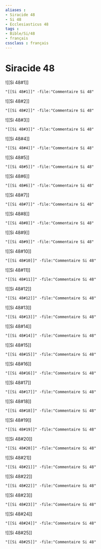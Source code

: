 ```yaml
---
aliases : 
- Siracide 48
- Si 48
- Ecclesiasticus 48
tags : 
- Bible/Si/48
- français
cssclass : français
---
```


# Siracide 48

![[Si 48#1]]

```query
"[[Si 48#1]]" -file:"Commentaire Si 48"
```

![[Si 48#2]]

```query
"[[Si 48#2]]" -file:"Commentaire Si 48"
```

![[Si 48#3]]

```query
"[[Si 48#3]]" -file:"Commentaire Si 48"
```

![[Si 48#4]]

```query
"[[Si 48#4]]" -file:"Commentaire Si 48"
```

![[Si 48#5]]

```query
"[[Si 48#5]]" -file:"Commentaire Si 48"
```

![[Si 48#6]]

```query
"[[Si 48#6]]" -file:"Commentaire Si 48"
```

![[Si 48#7]]

```query
"[[Si 48#7]]" -file:"Commentaire Si 48"
```

![[Si 48#8]]

```query
"[[Si 48#8]]" -file:"Commentaire Si 48"
```

![[Si 48#9]]

```query
"[[Si 48#9]]" -file:"Commentaire Si 48"
```

![[Si 48#10]]

```query
"[[Si 48#10]]" -file:"Commentaire Si 48"
```

![[Si 48#11]]

```query
"[[Si 48#11]]" -file:"Commentaire Si 48"
```

![[Si 48#12]]

```query
"[[Si 48#12]]" -file:"Commentaire Si 48"
```

![[Si 48#13]]

```query
"[[Si 48#13]]" -file:"Commentaire Si 48"
```

![[Si 48#14]]

```query
"[[Si 48#14]]" -file:"Commentaire Si 48"
```

![[Si 48#15]]

```query
"[[Si 48#15]]" -file:"Commentaire Si 48"
```

![[Si 48#16]]

```query
"[[Si 48#16]]" -file:"Commentaire Si 48"
```

![[Si 48#17]]

```query
"[[Si 48#17]]" -file:"Commentaire Si 48"
```

![[Si 48#18]]

```query
"[[Si 48#18]]" -file:"Commentaire Si 48"
```

![[Si 48#19]]

```query
"[[Si 48#19]]" -file:"Commentaire Si 48"
```

![[Si 48#20]]

```query
"[[Si 48#20]]" -file:"Commentaire Si 48"
```

![[Si 48#21]]

```query
"[[Si 48#21]]" -file:"Commentaire Si 48"
```

![[Si 48#22]]

```query
"[[Si 48#22]]" -file:"Commentaire Si 48"
```

![[Si 48#23]]

```query
"[[Si 48#23]]" -file:"Commentaire Si 48"
```

![[Si 48#24]]

```query
"[[Si 48#24]]" -file:"Commentaire Si 48"
```

![[Si 48#25]]

```query
"[[Si 48#25]]" -file:"Commentaire Si 48"
```


